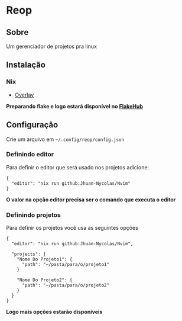 # Reop

## Sobre

Um gerenciador de projetos pra linux

## Instalação

### Nix

- [Overlay](https://github.com/Jhuan-Nycolas/NixDotfiles/tree/main/Overlays/Reop)

**Preparando flake e logo estará disponível no [FlakeHub](https://www.flakehub.com)**

## Configuração

Crie um arquivo em `~/.config/reop/config.json`

### Definindo editor

Para definir o editor que será usado nos projetos adicione:

```
{
  "editor": "nix run github:Jhuan-Nycolas/Nvim"
}
```

**O valor na opção editor precisa ser o comando que executa o editor**

### Definindo projetos

Para definir os projetos você usa as seguintes opções

```
{
  "editor": "nix run github:Jhuan-Nycolas/Nvim",

  "projects": {
    "Nome Do Projeto1": {
      "path": "~/pasta/para/o/projeto1"
    }
    
    "Nome Do Projeto2": {
      "path": "~/pasta/para/o/projeto2"
    }
  }
}
```

**Logo mais opções estarão disponíveis**
